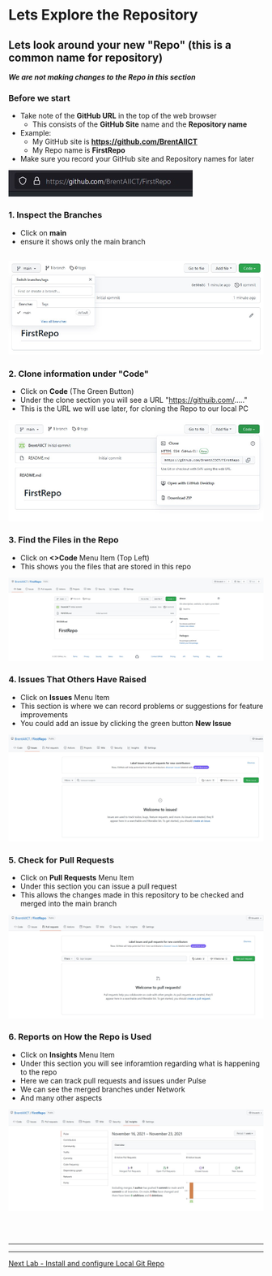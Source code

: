 # Lets Explore the Repository

## Lets look around your new "Repo" (this is a common name for repository)

***We are not making changes to the Repo in this section***

### Before we start
- Take note of the **GitHub URL** in the top of the web browser
  - This consists of the **GitHub Site** name and the **Repository name** 
- Example: 
  - My GitHub site is **https://github.com/BrentAIICT**
  - My Repo name is **FirstRepo**
- Make sure you record your GitHub site and Repository names for later

![GitHub Signup page](Pics/git19b.jpg)

### 1. Inspect the Branches
- Click on **main**
- ensure it shows only the main branch

![GitHub Signup page](Pics/git20.jpg)
---

### 2. Clone information under "Code"
- Click on **Code** (The Green Button)
- Under the clone section you will see a URL "https://githuib.com/....."
- This is the URL we will use later, for cloning the Repo to our local PC

![GitHub Signup page](Pics/git21.jpg)

### 3. Find the Files in the Repo
- Click on **<>Code** Menu Item (Top Left)
- This shows you the files that are stored in this repo

![GitHub Signup page](Pics/git22.jpg)

### 4. Issues That Others Have Raised
- Click on **Issues** Menu Item
- This section is where we can record problems or suggestions for feature improvements
- You could add an issue by clicking the green button **New Issue** 

![GitHub Signup page](Pics/git23.jpg)

### 5. Check for Pull Requests
- Click on **Pull Requests** Menu Item
- Under this section you can issue a pull request
- This allows the changes made in this repository to be checked and merged into the main branch

![GitHub Signup page](Pics/git24.jpg)

### 6. Reports on How the Repo is Used
- Click on **Insights** Menu Item
- Under this section you will see inforamtion regarding what is happening to the repo 
- Here we can track pull requests and issues under Pulse
- We can see the merged branches under Network
- And many other aspects

![GitHub Signup page](Pics/git25.jpg)

<br>
<br>

---
---

[Next Lab - Install and configure Local Git Repo](InstallLocalGit.md#installing-and-configuring-git-on-your-local-computer)

